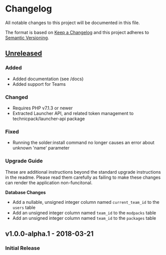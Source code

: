 # Changelog
All notable changes to this project will be documented in this file.

The format is based on [Keep a Changelog](http://keepachangelog.com/en/1.0.0/)
and this project adheres to [Semantic Versioning](http://semver.org/spec/v2.0.0.html).

## [Unreleased]
### Added
 - Added documentation (see /docs)
 - Added support for Teams
 
### Changed
 - Requires PHP v7.1.3 or newer
 - Extracted Launcher API, and related token management to technicpack/launcher-api package
 
### Fixed
 - Running the solder:install command no longer causes an error about unknown 'name' parameter

### Upgrade Guide
These are additional instructions beyond the standard upgrade instructions in the readme. Please
read them carefully as failing to make these changes can render the application non-funcitonal. 

**Database Changes**
 - Add a nullable, unsigned integer column named `current_team_id` to the `users` table
 - Add an unsigned integer column named `team_id` to the `modpacks` table
 - Add an unsigned integer column named `team_id` to the `packages` table

## v1.0.0-alpha.1 - 2018-03-21
### Initial Release

[Unreleased]: https://github.com/technicpack/solder/compare/v1.0.0-alpha.1...HEAD
